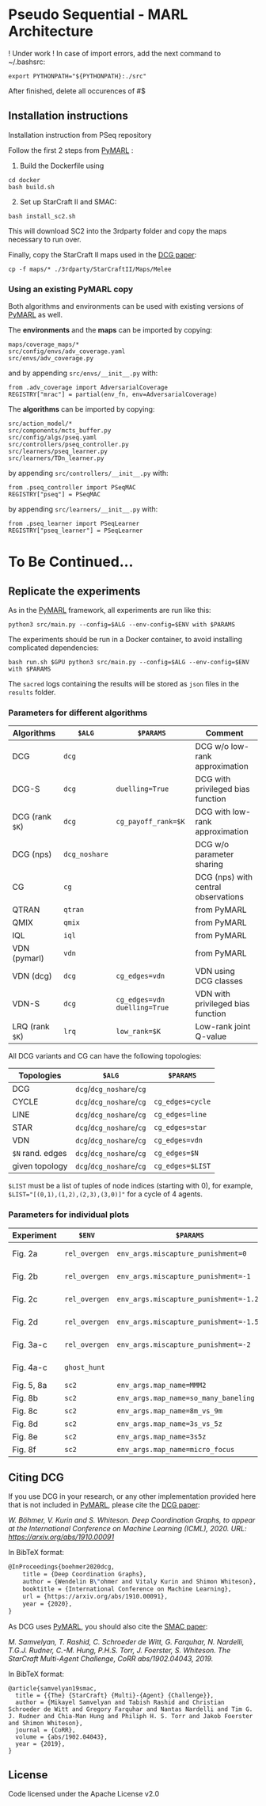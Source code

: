 # Pseudo Sequential - MARL Architecture
  
! Under work !
In case of import errors, add the next command to ~/.bashsrc:
```
export PYTHONPATH="${PYTHONPATH}:./src"
```

After finished, delete all occurences of #$


## Installation instructions
Installation instruction from PSeq repository

Follow the first 2 steps from [PyMARL](https://github.com/oxwhirl/pymarl) :  
1. Build the Dockerfile using     
```shell 
cd docker 
bash build.sh 
``` 
2. Set up StarCraft II and SMAC:    
```shell 
bash install_sc2.sh
 ``` 
This will download SC2 into the 3rdparty folder and copy the maps necessary to run over.  

Finally, copy the StarCraft II maps used in the [DCG paper](https://arxiv.org/abs/1910.00091):
```shell 
cp -f maps/* ./3rdparty/StarCraftII/Maps/Melee 
```
### Using an existing PyMARL copy
Both algorithms and environments can be used with existing versions of  [PyMARL](https://github.com/oxwhirl/pymarl)  as well. 

The __environments__ and the __maps__ can be imported by copying: 
```
maps/coverage_maps/*
src/config/envs/adv_coverage.yaml
src/envs/adv_coverage.py
```
and by appending `src/envs/__init__.py` with: 
```
from .adv_coverage import AdversarialCoverage
REGISTRY["mrac"] = partial(env_fn, env=AdversarialCoverage)
```
The __algorithms__ can be imported by copying:
```
src/action_model/*
src/components/mcts_buffer.py
src/config/algs/pseq.yaml
src/controllers/pseq_controller.py
src/learners/pseq_learner.py
src/learners/TDn_learner.py
```
by appending `src/controllers/__init__.py` with:
```
from .pseq_controller import PSeqMAC
REGISTRY["pseq"] = PSeqMAC
```
by appending `src/learners/__init__.py` with:
```
from .pseq_learner import PSeqLearner
REGISTRY["pseq_learner"] = PSeqLearner
```

# To Be Continued...

## Replicate the experiments  
As in the [PyMARL](https://github.com/oxwhirl/pymarl) framework, all experiments are run like this:  
```shell  
python3 src/main.py --config=$ALG --env-config=$ENV with $PARAMS  
```  
The experiments should be run in a Docker container, to avoid installing complicated dependencies:  
```shell  
bash run.sh $GPU python3 src/main.py --config=$ALG --env-config=$ENV with $PARAMS  
```  
The `sacred` logs containing the results will be stored as `json` files in the `results` folder.  

### Parameters for different algorithms

| Algorithms | `$ALG`        | `$PARAMS`                   | Comment |
| ---------- | ------------- | --------------------------- |  ------ |
| DCG 	     | `dcg`         |                             | DCG w/o low-rank approximation |
| DCG-S      | `dcg`         | `duelling=True`             | DCG with privileged bias function |
| DCG (rank `$K`) | `dcg`    | `cg_payoff_rank=$K`         | DCG with low-rank approximation |
| DCG (nps)  | `dcg_noshare` |                             | DCG w/o parameter sharing |
| CG         | `cg`          |                             | DCG (nps) with central observations |
| QTRAN      | `qtran`       |                             | from PyMARL |
| QMIX       | `qmix`        |                             | from PyMARL |
| IQL        | `iql`         |                             | from PyMARL |
| VDN (pymarl) | `vdn`       |                             | from PyMARL |
| VDN (dcg)  | `dcg`         | `cg_edges=vdn`              | VDN using DCG classes |
| VDN-S      | `dcg`         | `cg_edges=vdn duelling=True` | VDN with privileged bias function |
| LRQ (rank `$K`) | `lrq`    | `low_rank=$K`               | Low-rank joint Q-value |

All DCG variants and CG can have the following topologies:

| Topologies | `$ALG`                   | `$PARAMS`        |
| ---------- | ------------------------ | ---------------- | 
| DCG 	     | `dcg`/`dcg_noshare`/`cg` |                  |
| CYCLE      | `dcg`/`dcg_noshare`/`cg` | `cg_edges=cycle` |
| LINE       | `dcg`/`dcg_noshare`/`cg` | `cg_edges=line`  |
| STAR       | `dcg`/`dcg_noshare`/`cg` | `cg_edges=star`  |
| VDN        | `dcg`/`dcg_noshare`/`cg` | `cg_edges=vdn`   |
| `$N` rand. edges | `dcg`/`dcg_noshare`/`cg` | `cg_edges=$N`  |
| given topology | `dcg`/`dcg_noshare`/`cg` | `cg_edges=$LIST` |

`$LIST` must be a list of tuples of node indices (starting with 0), for example, `$LIST="[(0,1),(1,2),(2,3),(3,0)]"` for a cycle of 4 agents.


### Parameters for individual plots

| Experiment | `$ENV`        | `$PARAMS`                     | Task                        |
| ---------- | ------------- | ----------------------------- | --------------------------- |
| Fig. 2a    | `rel_overgen` | `env_args.miscapture_punishment=0`     | Relative overgeneralization |
| Fig. 2b    | `rel_overgen` | `env_args.miscapture_punishment=-1`    | Relative overgeneralization |
| Fig. 2c    | `rel_overgen` | `env_args.miscapture_punishment=-1.25` | Relative overgeneralization |
| Fig. 2d    | `rel_overgen` | `env_args.miscapture_punishment=-1.5`  | Relative overgeneralization |
| Fig. 3a-c  | `rel_overgen` | `env_args.miscapture_punishment=-2`    | Relative overgeneralization |
| Fig. 4a-c  | `ghost_hunt`  |                               | Artificial decentralization |
| Fig. 5, 8a | `sc2`         | `env_args.map_name=MMM2`      | StarCraft II                |
| Fig. 8b    | `sc2`         | `env_args.map_name=so_many_baneling` | StarCraft II         |
| Fig. 8c    | `sc2`         | `env_args.map_name=8m_vs_9m`  | StarCraft II                |
| Fig. 8d    | `sc2`         | `env_args.map_name=3s_vs_5z`  | StarCraft II                |
| Fig. 8e    | `sc2`         | `env_args.map_name=3s5z`      | StarCraft II                |
| Fig. 8f    | `sc2`         | `env_args.map_name=micro_focus` | StarCraft II              |

  
## Citing DCG   
If you use DCG in your research, or any other implementation provided here that is not included in [PyMARL](https://github.com/oxwhirl/pymarl), please cite the [DCG paper](https://arxiv.org/abs/1910.00091): 
  
*W. B&ouml;hmer, V. Kurin and S. Whiteson. Deep Coordination Graphs, to appear at the International Conference on Machine Learning (ICML), 2020. URL: https://arxiv.org/abs/1910.00091*  
  
In BibTeX format:  
```tex  
@InProceedings{boehmer2020dcg,  
    title = {Deep Coordination Graphs}, 
    author = {Wendelin B\"ohmer and Vitaly Kurin and Shimon Whiteson}, 
    booktitle = {International Conference on Machine Learning}, 
    url = {https://arxiv.org/abs/1910.00091}, 
    year = {2020},
}  
```  
As DCG uses [PyMARL](https://github.com/oxwhirl/pymarl), you should also cite the [SMAC paper](https://arxiv.org/abs/1902.04043):

_M. Samvelyan, T. Rashid, C. Schroeder de Witt, G. Farquhar, N. Nardelli, T.G.J. Rudner, C.-M. Hung, P.H.S. Torr, J. Foerster, S. Whiteson. The StarCraft Multi-Agent Challenge, CoRR abs/1902.04043, 2019._

In BibTeX format:
```
@article{samvelyan19smac,
  title = {{The} {StarCraft} {Multi}-{Agent} {Challenge}},
  author = {Mikayel Samvelyan and Tabish Rashid and Christian Schroeder de Witt and Gregory Farquhar and Nantas Nardelli and Tim G. J. Rudner and Chia-Man Hung and Philiph H. S. Torr and Jakob Foerster and Shimon Whiteson},
  journal = {CoRR},
  volume = {abs/1902.04043},
  year = {2019},
}
```
  
## License  
  
Code licensed under the Apache License v2.0
